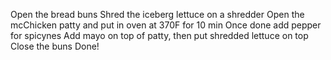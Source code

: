 Open the bread buns
Shred the iceberg lettuce on a shredder
Open the mcChicken patty and put in oven at 370F for 10 min
Once done add pepper for spicynes
Add mayo on top of patty, then put shredded lettuce on top
Close the buns
Done!